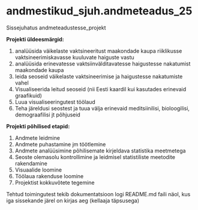 # andmestikud_sjuh.andmeteadus_25
Sissejuhatus andmeteadustesse_projekt

**Projekti üldeesmärgid:**
1. analüüsida väikelaste vaktsineeritust maakondade kaupa riiklikusse vaktsineerimiskavasse kuuluvate haiguste vastu
2. analüüsida erinevatesse vaktsiinvälditavatesse haigustesse nakatumist maakondade kaupa 
3. leida seoseid väikelaste vaktsineerimise ja haigustesse nakatumiste vahel 
4. Visualiseerida leitud seoseid (nii Eesti kaardil kui kasutades erinevaid graafikuid)
5. Luua visualiseeringutest töölaud
6. Teha järeldusi seostest ja tuua välja erinevaid meditsiinilisi, bioloogilisi, demograafilisi jt põhjuseid 

**Projekti põhilised etapid:**
1. Andmete leidmine 
2. Andmete puhastamine jm töötlemine
3. Andmete analüüsimine põhilisemate kirjeldava statistika meetmetega
4. Seoste olemasolu kontrollimine ja leidmisel statistiliste meetodite rakendamine  
5. Visuaalide loomine
6. Töölaua rakenduse loomine
7. Projektist kokkuvõtete tegemine

Tehtud toimingutest tekib dokumentatsioon logi README.md faili näol, kus iga sissekande järel on kirjas aeg (kellaaja täpsusega)